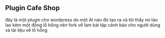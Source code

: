 ## Plugin Cafe Shop


đây là một plugin cho wordpress do một AI nào đó tạo ra và tôi thấy nó tào lao kèm một đống lỗ hổng nên fork về làm bài tập cảnh báo cho người dùng và tài liệu về lỗ hổng